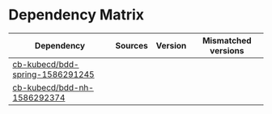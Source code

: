 # Dependency Matrix

Dependency | Sources | Version | Mismatched versions
---------- | ------- | ------- | -------------------
[cb-kubecd/bdd-spring-1586291245](https://github.com/cb-kubecd/bdd-spring-1586291245.git) |  | []() | 
[cb-kubecd/bdd-nh-1586292374](https://github.com/cb-kubecd/bdd-nh-1586292374.git) |  | []() | 

